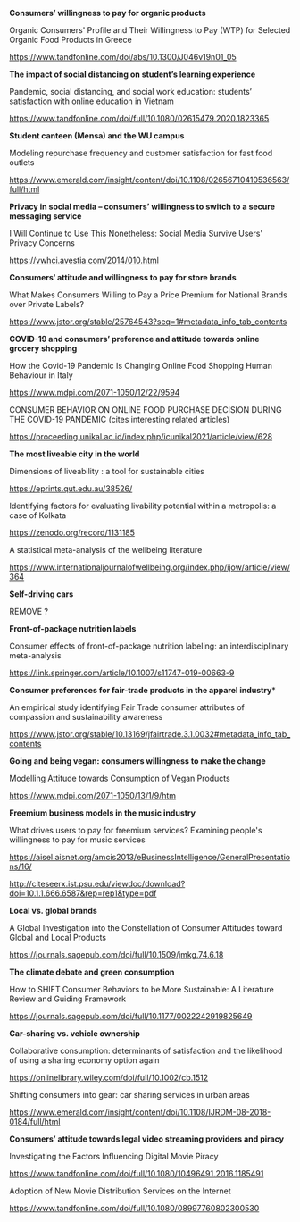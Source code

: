 
**Consumers’ willingness to pay for organic products**

Organic Consumers' Profile and Their Willingness to Pay (WTP) for Selected Organic Food Products in Greece

https://www.tandfonline.com/doi/abs/10.1300/J046v19n01_05


**The impact of social distancing on student’s learning experience**

Pandemic, social distancing, and social work education: students’ satisfaction with online education in Vietnam

https://www.tandfonline.com/doi/full/10.1080/02615479.2020.1823365


**Student canteen (Mensa) and the WU campus**

Modeling repurchase frequency and customer satisfaction for fast food outlets

https://www.emerald.com/insight/content/doi/10.1108/02656710410536563/full/html


**Privacy in social media – consumers’ willingness to switch to a secure messaging service**

I Will Continue to Use This Nonetheless: Social Media Survive Users' Privacy Concerns

https://vwhci.avestia.com/2014/010.html

**Consumers‘ attitude and willingness to pay for store brands**

What Makes Consumers Willing to Pay a Price Premium for National Brands over Private Labels?

https://www.jstor.org/stable/25764543?seq=1#metadata_info_tab_contents


**COVID-19 and consumers’ preference and attitude towards online grocery shopping**

How the Covid-19 Pandemic Is Changing Online Food Shopping Human Behaviour in Italy

https://www.mdpi.com/2071-1050/12/22/9594


CONSUMER BEHAVIOR ON ONLINE FOOD PURCHASE DECISION DURING THE COVID-19 PANDEMIC
(cites interesting related articles)

https://proceeding.unikal.ac.id/index.php/icunikal2021/article/view/628


**The most liveable city in the world** 

Dimensions of liveability : a tool for sustainable cities

https://eprints.qut.edu.au/38526/

Identifying factors for evaluating livability potential within a metropolis: a case of Kolkata

https://zenodo.org/record/1131185

A statistical meta-analysis of the wellbeing literature

https://www.internationaljournalofwellbeing.org/index.php/ijow/article/view/364


**Self-driving cars**

REMOVE ?

**Front-of-package nutrition labels**

Consumer effects of front-of-package nutrition labeling: an interdisciplinary meta-analysis

https://link.springer.com/article/10.1007/s11747-019-00663-9


**Consumer preferences for fair-trade products in the apparel industry***

An empirical study identifying Fair Trade consumer attributes of compassion and sustainability awareness

https://www.jstor.org/stable/10.13169/jfairtrade.3.1.0032#metadata_info_tab_contents



**Going and being vegan: consumers willingness to make the change**

Modelling Attitude towards Consumption of Vegan Products

https://www.mdpi.com/2071-1050/13/1/9/htm

**Freemium business models in the music industry**

What drives users to pay for freemium services? Examining people's willingness to pay for music services

https://aisel.aisnet.org/amcis2013/eBusinessIntelligence/GeneralPresentations/16/

http://citeseerx.ist.psu.edu/viewdoc/download?doi=10.1.1.666.6587&rep=rep1&type=pdf

**Local vs. global brands**

A Global Investigation into the Constellation of Consumer Attitudes toward Global and Local Products

https://journals.sagepub.com/doi/full/10.1509/jmkg.74.6.18


**The climate debate and green consumption**

How to SHIFT Consumer Behaviors to be More Sustainable: A Literature Review and Guiding Framework

https://journals.sagepub.com/doi/full/10.1177/0022242919825649


**Car-sharing vs. vehicle ownership**

Collaborative consumption: determinants of satisfaction and the likelihood of using a sharing economy option again

https://onlinelibrary.wiley.com/doi/full/10.1002/cb.1512

Shifting consumers into gear: car sharing services in urban areas

https://www.emerald.com/insight/content/doi/10.1108/IJRDM-08-2018-0184/full/html


**Consumers’ attitude towards legal video streaming providers and piracy**

Investigating the Factors Influencing Digital Movie Piracy

https://www.tandfonline.com/doi/full/10.1080/10496491.2016.1185491

Adoption of New Movie Distribution Services on the Internet

https://www.tandfonline.com/doi/full/10.1080/08997760802300530



